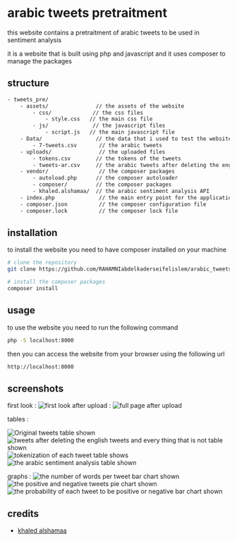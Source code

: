 # arabic tweets pretraitment

this website contains a pretraitment of arabic tweets to be used in sentiment analysis

it is a website that is built using php and javascript and it uses composer to manage the packages

## structure

```bash
- tweets_pre/
    - assets/               // the assets of the website
        - css/             // the css files
            - style.css   // the main css file
        - js/              // the javascript files
            - script.js   // the main javascript file
    - Data/                 // the data that i used to test the website
        - 7-tweets.csv       // the arabic tweets
    - uploads/               // the uploaded files
        - tokens.csv        // the tokens of the tweets
        - tweets-ar.csv     // the arabic tweets after deleting the english tweets and every thing that is not
    - vendor/                // the composer packages
        - autoload.php      // the composer autoloader
        - composer/         // the composer packages
        - khaled.alshamaa/  // the arabic sentiment analysis API
    - index.php              // the main entry point for the application
    - composer.json          // the composer configuration file
    - composer.lock          // the composer lock file
```

## installation

to install the website you need to have composer installed on your machine

```bash
# clone the repository
git clone https://github.com/RAHAMNIabdelkaderseifelislem/arabic_tweets_pretraitment.git

# install the composer packages
composer install
```

## usage

to use the website you need to run the following command

```bash
php -S localhost:8000
```

then you can access the website from your browser using the following url

```bash
http://localhost:8000
```

## screenshots

first look :
![first look](screenshots/firstlook.png)
after upload :
![full page after upload](screenshots/fullpageafterUpload.png)

tables :<br>

![Original tweets table shown](screenshots/OriginalTweets.png)
![tweets after deleting the english tweets and every thing that is not table shown](screenshots/ProcessedTweets.png)
![tokenization of each tweet table shows](screenshots/Tokens.png)
![the arabic sentiment analysis table shown](screenshots/SentimentAnalysis.png)

graphs :
![the number of words per tweet bar chart shown](screenshots/WordsNumberChart.png)
![the positive and negative tweets pie chart shown](screenshots/Positive_vs_NegativeChart.png)
![the probability of each tweet to be positive or negative bar chart shown](screenshots/ProbabilityChart.png)

## credits

- [khaled alshamaa](https://github.com/khaled-alshamaa/ar-php)
